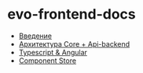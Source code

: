 # evo-frontend-docs

* [Введение](./codestyle/intro.md)
* [Архитектура Core + Api-backend](./codestyle/core-architecture.md)
* [Typescript &amp; Angular](./codestyle/codestyle-ts-ng.md)
* [Component Store](./codestyle/component-store.md)

